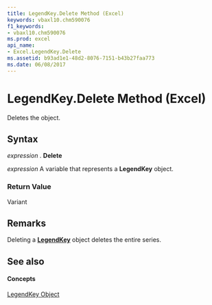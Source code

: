 ```yaml
---
title: LegendKey.Delete Method (Excel)
keywords: vbaxl10.chm590076
f1_keywords:
- vbaxl10.chm590076
ms.prod: excel
api_name:
- Excel.LegendKey.Delete
ms.assetid: b93ad1e1-48d2-8076-7151-b43b27faa773
ms.date: 06/08/2017
---
```



# LegendKey.Delete Method (Excel)

Deletes the object.


## Syntax

 _expression_ . **Delete**

 _expression_ A variable that represents a **LegendKey** object.


### Return Value

Variant


## Remarks

Deleting a  **[LegendKey](Excel.LegendKey(objec).md)** object deletes the entire series.


## See also


#### Concepts


[LegendKey Object](Excel.LegendKey(objec).md)

